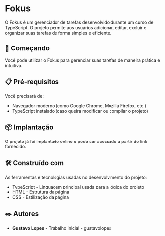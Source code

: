# Fokus

O Fokus é um gerenciador de tarefas desenvolvido durante um curso de TypeScript. O projeto permite aos usuários adicionar, editar, excluir e organizar suas tarefas de forma simples e eficiente.

## 🚀 Começando

Você pode utilizar o Fokus para gerenciar suas tarefas de maneira prática e intuitiva.

## 📋 Pré-requisitos

Você precisará de:

- Navegador moderno (como Google Chrome, Mozilla Firefox, etc.)
- TypeScript instalado (caso queira modificar ou compilar o projeto)

## 📦 Implantação

O projeto já foi implantado online e pode ser acessado a partir do link fornecido.

## 🛠️ Construído com

As ferramentas e tecnologias usadas no desenvolvimento do projeto:

- TypeScript - Linguagem principal usada para a lógica do projeto
- HTML - Estrutura da página
- CSS - Estilização da página

## ✒️ Autores

- **Gustavo Lopes** - Trabalho inicial - gustavolopes
